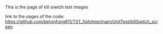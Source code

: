 This is the page of kill siwtch test images

link to the pages of the code:
https://github.com/kelvinfung611/TST_fish/tree/main/UnitTest/killSwitch_screen
